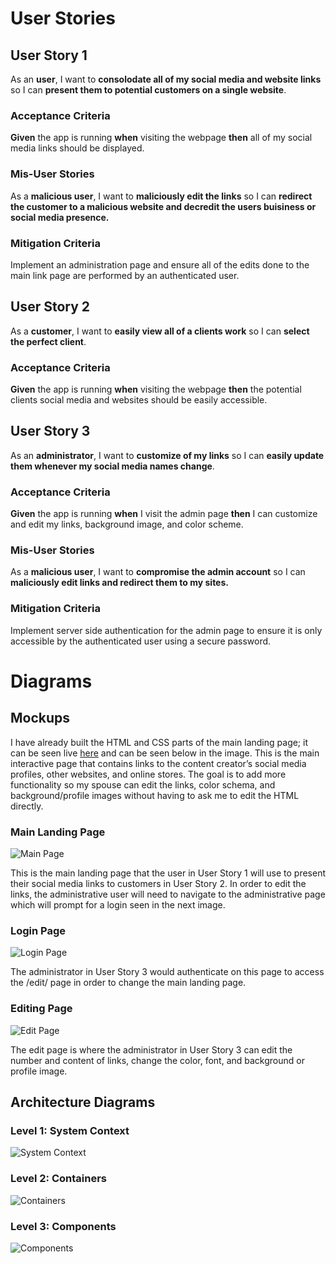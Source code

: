 # User Stories

## User Story 1
As an **user**, I want to **consolodate all of my social media and website links** so I can **present them to potential customers on a single website**.

### Acceptance Criteria
**Given** the app is running **when** visiting the webpage **then** all of my social media links should be displayed. 

### Mis-User Stories
As a **malicious user**, I want to **maliciously edit the links** so I can **redirect the customer to a malicious website and decredit the users buisiness or social media presence.**

### Mitigation Criteria
Implement an administration page and ensure all of the edits done to the main link page are performed by an authenticated user. 

## User Story 2
As a **customer**, I want to **easily view all of a clients work** so I can **select the perfect client**.

### Acceptance Criteria
**Given** the app is running **when** visiting the webpage **then** the potential clients social media and websites should be easily accessible.

## User Story 3
As an **administrator**, I want to **customize of my links** so I can **easily update them whenever my social media names change**.

### Acceptance Criteria
**Given** the app is running **when** I visit the admin page **then** I can customize and edit my links, background image, and color scheme. 

### Mis-User Stories
As a **malicious user**, I want to **compromise the admin account** so I can **maliciously edit links and redirect them to my sites.**

### Mitigation Criteria
Implement server side authentication for the admin page to ensure it is only accessible by the authenticated user using a secure password. 

# Diagrams

## Mockups
I have already built the HTML and CSS parts of the main landing page; it can be seen live [here](https://maria.maneobsessions.me/) and can be seen below in the image. This is the main interactive page that contains links to the content creator’s social media profiles, other websites, and online stores. The goal is to add more functionality so my spouse can edit the links, color schema, and background/profile images without having to ask me to edit the HTML directly. 

### Main Landing Page
![Main Page](https://github.com/cms-WebDesign/LinkTree/blob/main/docs/mainPage.PNG)

This is the main landing page that the user in User Story 1 will use to present their social media links to customers in User Story 2. In order to edit the links, the administrative user will need to navigate to the administrative page which will prompt for a login seen in the next image.

### Login Page
![Login Page](https://github.com/cms-WebDesign/LinkTree/blob/main/docs/loginpage.PNG)

The administrator in User Story 3 would authenticate on this page to access the /edit/ page in order to change the main landing page.

### Editing Page
![Edit Page](https://github.com/cms-WebDesign/LinkTree/blob/main/docs/EditPage.PNG)

The edit page is where the administrator in User Story 3 can edit the number and content of links, change the color, font, and background or profile image.

## Architecture Diagrams

### Level 1: System Context
![System Context](https://github.com/cms-WebDesign/LinkTree/blob/main/docs/System%20Context%20Diagram.PNG)
### Level 2: Containers
![Containers](https://github.com/cms-WebDesign/LinkTree/blob/main/docs/Container%20Diagram.PNG)

### Level 3: Components
![Components](https://github.com/cms-WebDesign/LinkTree/blob/main/docs/Component%20Diagram.PNG)
